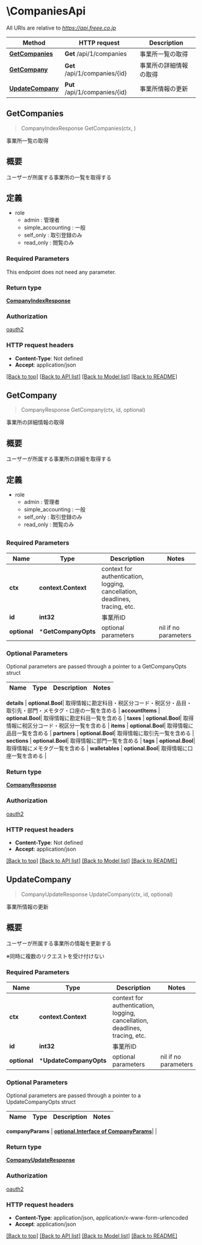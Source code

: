 # \CompaniesApi

All URIs are relative to *https://api.freee.co.jp*

Method | HTTP request | Description
------------- | ------------- | -------------
[**GetCompanies**](CompaniesApi.md#GetCompanies) | **Get** /api/1/companies | 事業所一覧の取得
[**GetCompany**](CompaniesApi.md#GetCompany) | **Get** /api/1/companies/{id} | 事業所の詳細情報の取得
[**UpdateCompany**](CompaniesApi.md#UpdateCompany) | **Put** /api/1/companies/{id} | 事業所情報の更新



## GetCompanies

> CompanyIndexResponse GetCompanies(ctx, )

事業所一覧の取得

 <h2 id=\"\">概要</h2>  <p>ユーザーが所属する事業所の一覧を取得する</p>  <h2 id=\"_2\">定義</h2>  <ul> <li>role <ul> <li>admin : 管理者</li>  <li>simple_accounting : 一般</li>  <li>self_only : 取引登録のみ</li>  <li>read_only : 閲覧のみ</li> </ul> </li> </ul>

### Required Parameters

This endpoint does not need any parameter.

### Return type

[**CompanyIndexResponse**](companyIndexResponse.md)

### Authorization

[oauth2](../README.md#oauth2)

### HTTP request headers

- **Content-Type**: Not defined
- **Accept**: application/json

[[Back to top]](#) [[Back to API list]](../README.md#documentation-for-api-endpoints)
[[Back to Model list]](../README.md#documentation-for-models)
[[Back to README]](../README.md)


## GetCompany

> CompanyResponse GetCompany(ctx, id, optional)

事業所の詳細情報の取得

 <h2 id=\"\">概要</h2>  <p>ユーザーが所属する事業所の詳細を取得する</p>  <h2 id=\"_2\">定義</h2>  <ul> <li>role <ul> <li>admin : 管理者</li>  <li>simple_accounting : 一般</li>  <li>self_only : 取引登録のみ</li>  <li>read_only : 閲覧のみ</li> </ul> </li> </ul>  <h2 id=\"_3\">

### Required Parameters


Name | Type | Description  | Notes
------------- | ------------- | ------------- | -------------
**ctx** | **context.Context** | context for authentication, logging, cancellation, deadlines, tracing, etc.
**id** | **int32**| 事業所ID | 
 **optional** | ***GetCompanyOpts** | optional parameters | nil if no parameters

### Optional Parameters

Optional parameters are passed through a pointer to a GetCompanyOpts struct


Name | Type | Description  | Notes
------------- | ------------- | ------------- | -------------

 **details** | **optional.Bool**| 取得情報に勘定科目・税区分コード・税区分・品目・取引先・部門・メモタグ・口座の一覧を含める | 
 **accountItems** | **optional.Bool**| 取得情報に勘定科目一覧を含める | 
 **taxes** | **optional.Bool**| 取得情報に税区分コード・税区分一覧を含める | 
 **items** | **optional.Bool**| 取得情報に品目一覧を含める | 
 **partners** | **optional.Bool**| 取得情報に取引先一覧を含める | 
 **sections** | **optional.Bool**| 取得情報に部門一覧を含める | 
 **tags** | **optional.Bool**| 取得情報にメモタグ一覧を含める | 
 **walletables** | **optional.Bool**| 取得情報に口座一覧を含める | 

### Return type

[**CompanyResponse**](companyResponse.md)

### Authorization

[oauth2](../README.md#oauth2)

### HTTP request headers

- **Content-Type**: Not defined
- **Accept**: application/json

[[Back to top]](#) [[Back to API list]](../README.md#documentation-for-api-endpoints)
[[Back to Model list]](../README.md#documentation-for-models)
[[Back to README]](../README.md)


## UpdateCompany

> CompanyUpdateResponse UpdateCompany(ctx, id, optional)

事業所情報の更新

 <h2 id=\"\">概要</h2>  <p>ユーザーが所属する事業所の情報を更新する</p>  <p>※同時に複数のリクエストを受け付けない</p>

### Required Parameters


Name | Type | Description  | Notes
------------- | ------------- | ------------- | -------------
**ctx** | **context.Context** | context for authentication, logging, cancellation, deadlines, tracing, etc.
**id** | **int32**| 事業所ID | 
 **optional** | ***UpdateCompanyOpts** | optional parameters | nil if no parameters

### Optional Parameters

Optional parameters are passed through a pointer to a UpdateCompanyOpts struct


Name | Type | Description  | Notes
------------- | ------------- | ------------- | -------------

 **companyParams** | [**optional.Interface of CompanyParams**](CompanyParams.md)|  | 

### Return type

[**CompanyUpdateResponse**](companyUpdateResponse.md)

### Authorization

[oauth2](../README.md#oauth2)

### HTTP request headers

- **Content-Type**: application/json, application/x-www-form-urlencoded
- **Accept**: application/json

[[Back to top]](#) [[Back to API list]](../README.md#documentation-for-api-endpoints)
[[Back to Model list]](../README.md#documentation-for-models)
[[Back to README]](../README.md)


